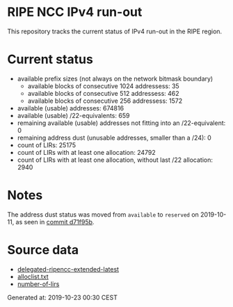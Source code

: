 # RIPE NCC IPv4 run-out
This repository tracks the current status of IPv4 run-out in the RIPE region.

# Current status
- available prefix sizes (not always on the network bitmask boundary)
  - available blocks of consecutive 1024 addressess: 35
  - available blocks of consecutive 512 addressess: 462
  - available blocks of consecutive 256 addressess: 1572
- available (usable) addresses: 674816
- available (usable) /22-equivalents: 659
- remaining available (usable) addresses not fitting into an /22-equivalent: 0
- remaining address dust (unusable addresses, smaller than a /24): 0
- count of LIRs: 25175
- count of LIRs with at least one allocation: 24792
- count of LIRs with at least one allocation, without last /22 allocation: 2940

# Notes
The address dust status was moved from `available` to `reserved` on 2019-10-11, as seen in [commit d71f95b](https://github.com/zajdee/ripe-ncc-ipv4-runout/commit/d71f95b1f7c9f639556e395e4ad0f41e54834954).

# Source data
- [delegated-ripencc-extended-latest](https://ftp.ripe.net/pub/stats/ripencc/delegated-ripencc-extended-latest)
- [alloclist.txt](https://ftp.ripe.net/pub/stats/ripencc/membership/alloclist.txt)
- [number-of-lirs](https://labs.ripe.net/statistics/number-of-lirs)

Generated at: 2019-10-23 00:30 CEST
